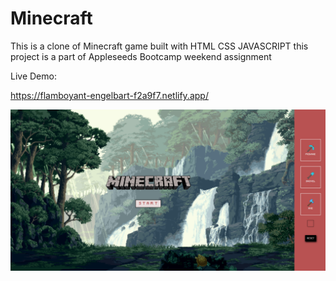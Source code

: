 # Minecraft
This is a clone of Minecraft game built with HTML CSS JAVASCRIPT this project is a part of Appleseeds Bootcamp weekend assignment

Live Demo:

https://flamboyant-engelbart-f2a9f7.netlify.app/



![App Screenshot](assets/img/minecraft.png)

